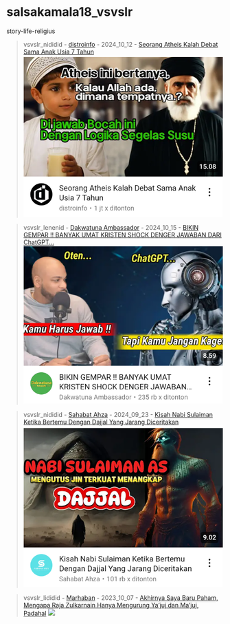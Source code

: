 # salsakamala18_vsvslr
story-life-religius
> vsvslr_nididid - [distroinfo](https://m.youtube.com/@distroinfo) - 2024_10_12 - [Seorang Atheis Kalah Debat Sama Anak Usia 7 Tahun](https://youtu.be/VSibH0uIn2Q) <img src="media/VSibH0uIn2Q/Screenshot_2024-11-13-14-34-32-12.png">


> vsvslr_lenenid - [Dakwatuna Ambassador](https://m.youtube.com/@DakwatunaAmbassador) - 2024_10_15 - [BIKIN GEMPAR !! BANYAK UMAT KRISTEN SHOCK DENGER JAWABAN DARI ChatGPT...](https://youtu.be/i-3FuYT-Zv4) <img src="media/i-3FuYT-Zv4/Screenshot_2024-11-13-14-57-39-26.png">


> vsvslr_nididid - [Sahabat Ahza](https://m.youtube.com/@sahabatahza) - 2024_09_23 - [Kisah Nabi Sulaiman Ketika Bertemu Dengan Dajjal Yang Jarang Diceritakan](https://youtu.be/GP9pou0O-nE) <img src="media/GP9pou0O-nE/Screenshot_2024-11-13-16-12-22-70.png">


> vsvslr_lididid - [Marhaban](https://m.youtube.com/@mrhaban) - 2023_10_07 - [Akhirnya Saya Baru Paham, Mengapa Raja Zulkarnain Hanya Mengurung Ya’juj dan Ma’juj, Padahal](https://youtu.be/iMOHsDHImSs) <img src="media/iMOHsDHImSs/">
